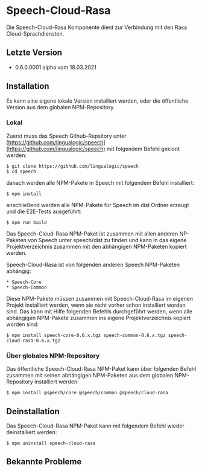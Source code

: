 # Speech-Cloud-Rasa

Die Speech-Cloud-Rasa Komponente dient zur Verbindung mit den Rasa Cloud-Sprachdiensten.


## Letzte Version

* 0.6.0.0001 alpha vom 18.03.2021


## Installation

Es kann eine eigene lokale Version installiert werden, oder die öffentliche Version aus dem globalen NPM-Repository.


### Lokal

Zuerst muss das Speech Github-Repsitory unter [https://github.com/lingualogic/speech](https://github.com/lingualogic/speech) mit folgendem Befehl geklont werden:

    $ git clone https://github.com/lingualogic/speech
    $ cd speech

danach werden alle NPM-Pakete in Speech mit folgendem Befehl installiert:

    $ npm install

anschließend werden alle NPM-Pakete für Speech im dist Ordner erzeugt und die E2E-Tests ausgeführt:

    $ npm run build

Das Speech-Cloud-Rasa NPM-Paket ist zusammen mit allen anderen NP-Paketen von Speech unter speech/dist zu finden und kann in das eigene Projektverzeichnis zusammen mit den abhängigen NPM-Paketen kopiert werden.

Speech-Cloud-Rasa ist von folgenden anderen Speech NPM-Paketen abhängig:

    * Speech-Core
    * Speech-Common

Diese NPM-Pakete müssen zusammen mit Speech-Cloud-Rasa im eigenen Projekt installiert werden, wenn sie nicht vorher schon installiert worden sind. Das kann mit Hilfe folgenden Befehls durchgeführt werden, wenn alle abhängigen NPM-Pakete zusammen ins eigene Projektverzeichnis kopiert worden sind:

    $ npm install speech-core-0.6.x.tgz speech-common-0.6.x.tgz speech-cloud-rasa-0.6.x.tgz


### Über globales NPM-Repository

Das öffentliche Speech-Cloud-Rasa NPM-Paket kann über folgenden Befehl zusammen mit seinen abhängigen NPM-Paketen aus dem globalen NPM-Repository installiert werden:

    $ npm install @speech/core @speech/common @speech/cloud-rasa


## Deinstallation

Das Speech-Cloud-Rasa NPM-Paket kann mit folgendem Befehl wieder deinstalliert werden:

    $ npm uninstall speech-cloud-rasa


## Bekannte Probleme
